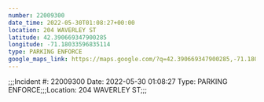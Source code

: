 ```yaml
---
number: 22009300
date_time: 2022-05-30T01:08:27+00:00
location: 204 WAVERLEY ST
latitude: 42.390669347900285
longitude: -71.18033596835114
type: PARKING ENFORCE
google_maps_link: https://maps.google.com/?q=42.390669347900285,-71.18033596835114
---
```


;;;Incident #: 22009300   Date: 2022-05-30 01:08:27   Type: PARKING ENFORCE;;;Location: 204 WAVERLEY ST;;;
